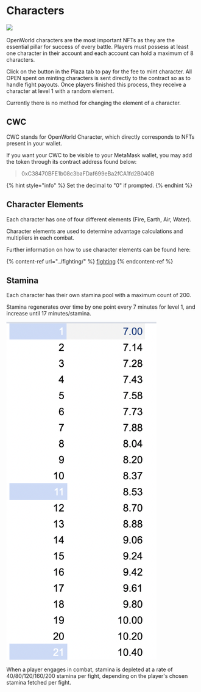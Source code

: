 # Characters

[![](https://i.imgur.com/aiCzAty.png)](https://imgur.com/aiCzAty)

OpenWorld characters are the most important NFTs as they are the essential pillar for success of every battle. Players must possess at least one character in their account and each account can hold a maximum of 8 characters.

Click on the button in the Plaza tab to pay for the fee to mint character. All OPEN spent on minting characters is sent directly to the contract so as to handle fight payouts. Once players finished this process, they receive a character at level 1 with a random element.

Currently there is no method for changing the element of a character.

## CWC

CWC stands for OpenWorld Character, which directly corresponds to NFTs present in your wallet.

If you want your CWC to be visible to your MetaMask wallet, you may add the token through its contract address found below:

> 0xC38470BFE1b08c3baFDaf699eBa2fCA1fd2B040B

{% hint style="info" %}
Set the decimal to "0" if prompted.
{% endhint %}

## Character Elements

Each character has one of four different elements (Fire, Earth, Air, Water).

Character elements are used to determine advantage calculations and multipliers in each combat.

Further information on how to use character elements can be found here:

{% content-ref url="../fighting/" %}
[fighting](../fighting/)
{% endcontent-ref %}

## Stamina

Each character has their own stamina pool with a maximum count of 200.

Stamina regenerates over time by one point every 7 minutes for level 1, and increase until 17 minutes/stamina.

![Stamina regenration per level](<../../.gitbook/assets/Screen Shot 2021-10-31 at 10.38.25.png>)

When a player engages in combat, stamina is depleted at a rate of 40/80/120/160/200 stamina per fight, depending on the player's chosen stamina fetched per fight.
